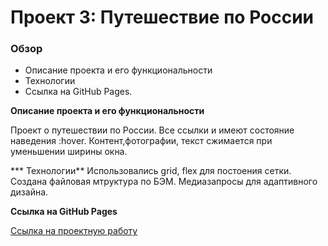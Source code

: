 # Проект 3: Путешествие по России

### Обзор
* Описание проекта и его функциональности
* Технологии
* Ссылка на GitHub Pages.

**Описание проекта и его функциональности**

Проект о путешествии по России.
Все ссылки и имеют состояние наведения :hover.
Контент,фотографии, текст сжимается при уменьшении ширины окна.


*** Технологии**
Использовались grid, flex для постоения сетки.
Создана файловая мтруктура по БЭМ.
Медиазапросы для адаптивного дизайна.


**Ссылка на GitHub Pages**

[Ссылка на проектную работу](https://jazzyvesper.github.io/russian-travel/)

